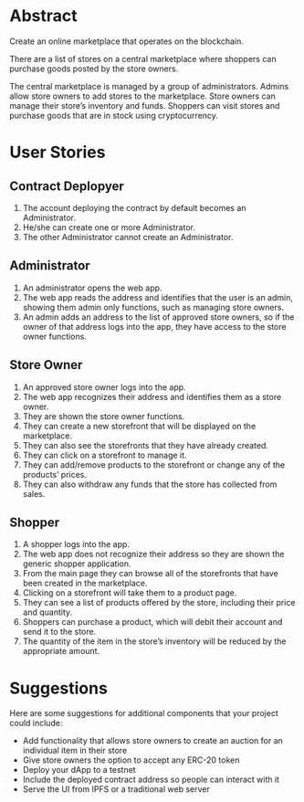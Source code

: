 # Abstract
Create an online marketplace that operates on the blockchain.
 
There are a list of stores on a central marketplace where shoppers can purchase goods posted by the store owners.
 
The central marketplace is managed by a group of administrators. Admins allow store owners to add stores to the marketplace. Store owners can manage their store’s inventory and funds. Shoppers can visit stores and purchase goods that are in stock using cryptocurrency. 

# User Stories
## Contract Deplopyer
1. The account deploying the contract by default becomes an Administrator. 
2. He/she can create one or more Administrator. 
3. The other Administrator cannot create an Administrator.

## Administrator
1. An administrator opens the web app. 
2. The web app reads the address and identifies that the user is an admin, showing them admin only functions, such as managing store owners. 
3. An admin adds an address to the list of approved store owners, so if the owner of that address logs into the app, they have access to the store owner functions.
 
## Store Owner 
1. An approved store owner logs into the app. 
2. The web app recognizes their address and identifies them as a store owner. 
3. They are shown the store owner functions. 
4. They can create a new storefront that will be displayed on the marketplace. 
5. They can also see the storefronts that they have already created. 
6. They can click on a storefront to manage it. 
7. They can add/remove products to the storefront or change any of the products’ prices. 
8. They can also withdraw any funds that the store has collected from sales.

## Shopper
1. A shopper logs into the app. 
2. The web app does not recognize their address so they are shown the generic shopper application. 
3. From the main page they can browse all of the storefronts that have been created in the marketplace. 
4. Clicking on a storefront will take them to a product page. 
5. They can see a list of products offered by the store, including their price and quantity. 
6. Shoppers can purchase a product, which will debit their account and send it to the store. 
7. The quantity of the item in the store’s inventory will be reduced by the appropriate amount.
 
# Suggestions
Here are some suggestions for additional components that your project could include:
- Add functionality that allows store owners to create an auction for an individual item in their store
- Give store owners the option to accept any ERC-20 token
- Deploy your dApp to a testnet
- Include the deployed contract address so people can interact with it
- Serve the UI from IPFS or a traditional web server
